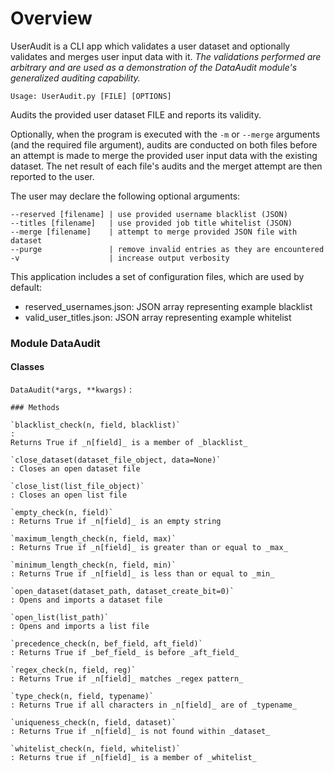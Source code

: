 # Overview

UserAudit is a CLI app which validates a user dataset and optionally validates and merges user input data with it.
_The validations performed are arbitrary and are used as a demonstration of the DataAudit module's generalized auditing capability._

`Usage: UserAudit.py [FILE] [OPTIONS]`

Audits the provided user dataset FILE and reports its validity.

Optionally, when the program is executed with the `-m` or `--merge` arguments (and the required file argument), audits are conducted on both files before an attempt is made to merge the provided user input data with the existing dataset. The net result of each file's audits and the merget attempt are then reported to the user.

The user may declare the following optional arguments:
```
--reserved [filename] | use provided username blacklist (JSON)
--titles [filename]   | use provided job title whitelist (JSON)
--merge [filename]    | attempt to merge provided JSON file with dataset
--purge               | remove invalid entries as they are encountered
-v                    | increase output verbosity
```

This application includes a set of configuration files, which are used by default:
- reserved_usernames.json: JSON array representing example blacklist
- valid_user_titles.json: JSON array representing example whitelist



### Module DataAudit

#### Classes

`DataAudit(*args, **kwargs)`
:   

    ### Methods

    `blacklist_check(n, field, blacklist)`
    : 
    Returns True if _n[field]_ is a member of _blacklist_

    `close_dataset(dataset_file_object, data=None)`
    : Closes an open dataset file

    `close_list(list_file_object)`
    : Closes an open list file

    `empty_check(n, field)`
    : Returns True if _n[field]_ is an empty string

    `maximum_length_check(n, field, max)`
    : Returns True if _n[field]_ is greater than or equal to _max_

    `minimum_length_check(n, field, min)`
    : Returns True if _n[field]_ is less than or equal to _min_

    `open_dataset(dataset_path, dataset_create_bit=0)`
    : Opens and imports a dataset file

    `open_list(list_path)`
    : Opens and imports a list file

    `precedence_check(n, bef_field, aft_field)`
    : Returns True if _bef_field_ is before _aft_field_

    `regex_check(n, field, reg)`
    : Returns True if _n[field]_ matches _regex pattern_

    `type_check(n, field, typename)`
    : Returns True if all characters in _n[field]_ are of _typename_

    `uniqueness_check(n, field, dataset)`
    : Returns True if _n[field]_ is not found within _dataset_

    `whitelist_check(n, field, whitelist)`
    : Returns true if _n[field]_ is a member of _whitelist_

